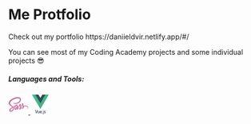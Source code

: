 # Me Protfolio 



<p> Check out my portfolio https://daniieldvir.netlify.app/#/ </p>
<p> You can see most of my Coding Academy projects and some individual projects 😎</p>

<h5 align="left">Languages and Tools:</h5>
<a href="https://sass-lang.com" target="_blank" rel="noreferrer"> <img src="https://raw.githubusercontent.com/devicons/devicon/master/icons/sass/sass-original.svg" alt="sass" width="40" height="40"/> </a> <a href="https://vuejs.org/" target="_blank" rel="noreferrer"> <img src="https://raw.githubusercontent.com/devicons/devicon/master/icons/vuejs/vuejs-original-wordmark.svg" alt="vuejs" width="40" height="40"/> </a> </p>

